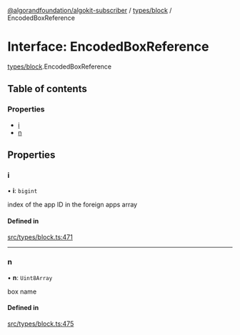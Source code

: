 [@algorandfoundation/algokit-subscriber](../README.md) / [types/block](../modules/types_block.md) / EncodedBoxReference

# Interface: EncodedBoxReference

[types/block](../modules/types_block.md).EncodedBoxReference

## Table of contents

### Properties

- [i](types_block.EncodedBoxReference.md#i)
- [n](types_block.EncodedBoxReference.md#n)

## Properties

### i

• **i**: `bigint`

index of the app ID in the foreign apps array

#### Defined in

[src/types/block.ts:471](https://github.com/algorandfoundation/algokit-subscriber-ts/blob/main/src/types/block.ts#L471)

___

### n

• **n**: `Uint8Array`

box name

#### Defined in

[src/types/block.ts:475](https://github.com/algorandfoundation/algokit-subscriber-ts/blob/main/src/types/block.ts#L475)
